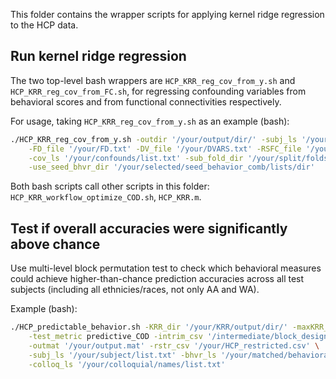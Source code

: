 This folder contains the wrapper scripts for applying kernel ridge regression to the HCP data.

## Run kernel ridge regression

The two top-level bash wrappers are `HCP_KRR_reg_cov_from_y.sh` and `HCP_KRR_reg_cov_from_FC.sh`, for regressing confounding variables from behavioral scores and from functional connectivities respectively.

For usage, taking `HCP_KRR_reg_cov_from_y.sh` as an example (bash):

```bash
./HCP_KRR_reg_cov_from_y.sh -outdir '/your/output/dir/' -subj_ls '/your/subject/list.txt' \
    -FD_file '/your/FD.txt' -DV_file '/your/DVARS.txt' -RSFC_file '/your/RSFC.mat' \
    -cov_ls '/your/confounds/list.txt' -sub_fold_dir '/your/split/folds/dir/' \
    -use_seed_bhvr_dir '/your/selected/seed_behavior_comb/lists/dir'
```

Both bash scripts call other scripts in this folder: `HCP_KRR_workflow_optimize_COD.sh`, `HCP_KRR.m`.

## Test if overall accuracies were significantly above chance

Use multi-level block permutation test to check which behavioral measures could achieve higher-than-chance prediction accuracies across all test subjects (including all ethnicies/races, not only AA and WA).

Example (bash):

```bash
./HCP_predictable_behavior.sh -KRR_dir '/your/KRR/output/dir/' -maxKRR_iter 400 \
    -test_metric predictive_COD -intrim_csv '/intermediate/block_design.csv' \
    -outmat '/your/output.mat' -rstr_csv '/your/HCP_restricted.csv' \
    -subj_ls '/your/subject/list.txt' -bhvr_ls '/your/matched/behavioral/list.txt' \
    -colloq_ls '/your/colloquial/names/list.txt'
```